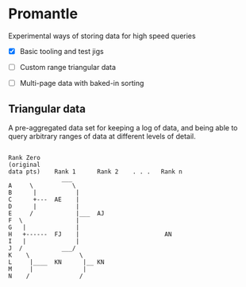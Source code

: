 # Promantle
Experimental ways of storing data for high speed queries

* [x] Basic tooling and test jigs
* [ ] Custom range triangular data
* [ ] Multi-page data with baked-in sorting


## Triangular data

A pre-aggregated data set for keeping a log of data, and being able to query arbitrary
ranges of data at different levels of detail.

```

Rank Zero
(original
data pts)    Rank 1      Rank 2    . . .   Rank n
               ___
A     \           \
B      |           |
C      +---  AE    |
D      |           |
E     /            |___  AJ
F  \               |
G   |              |
H   +------  FJ    |                        AN
I   |              |
J  /           ___/
K    \              \ 
L     |____  KN      |__ KN
M     |              |
N    /              /

```